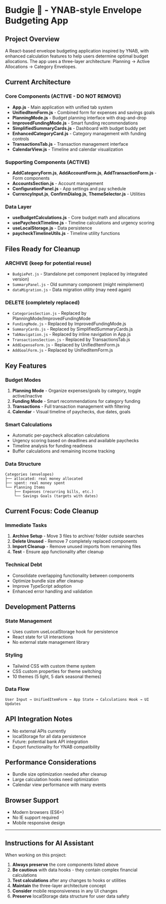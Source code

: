 # Budgie 🦜 - YNAB-style Envelope Budgeting App

## Project Overview
A React-based envelope budgeting application inspired by YNAB, with enhanced calculation features to help users determine optimal budget allocations. The app uses a three-layer architecture: Planning → Active Allocations → Category Envelopes.

## Current Architecture

### Core Components (ACTIVE - DO NOT REMOVE)
- **App.js** - Main application with unified tab system
- **UnifiedItemForm.js** - Combined form for expenses and savings goals
- **PlanningMode.js** - Budget planning interface with drag-and-drop
- **ImprovedFundingMode.js** - Smart funding recommendations
- **SimplifiedSummaryCards.js** - Dashboard with budget buddy pet
- **EnhancedCategoryCard.js** - Category management with funding controls
- **TransactionsTab.js** - Transaction management interface
- **CalendarView.js** - Timeline and calendar visualization

### Supporting Components (ACTIVE)
- **AddCategoryForm.js**, **AddAccountForm.js**, **AddTransactionForm.js** - Form components
- **AccountsSection.js** - Account management
- **ConfigurationPanel.js** - App settings and pay schedule
- **CurrencyInput.js**, **ConfirmDialog.js**, **ThemeSelector.js** - Utilities

### Data Layer
- **useBudgetCalculations.js** - Core budget math and allocations
- **usePaycheckTimeline.js** - Timeline calculations and urgency scoring
- **useLocalStorage.js** - Data persistence
- **paycheckTimelineUtils.js** - Timeline utility functions

## Files Ready for Cleanup

### ARCHIVE (keep for potential reuse)
- `BudgiePet.js` - Standalone pet component (replaced by integrated version)
- `SummaryPanel.js` - Old summary component (might reimplement)
- `dataMigration.js` - Data migration utility (may need again)

### DELETE (completely replaced)
- `CategoriesSection.js` - Replaced by PlanningMode/ImprovedFundingMode
- `FundingMode.js` - Replaced by ImprovedFundingMode.js
- `SummaryCards.js` - Replaced by SimplifiedSummaryCards.js
- `TabNavigation.js` - Replaced by inline navigation in App.js
- `TransactionsSection.js` - Replaced by TransactionsTab.js
- `AddExpenseForm.js` - Replaced by UnifiedItemForm.js
- `AddGoalForm.js` - Replaced by UnifiedItemForm.js

## Key Features

### Budget Modes
1. **Planning Mode** - Organize expenses/goals by category, toggle active/inactive
2. **Funding Mode** - Smart recommendations for category funding
3. **Transactions** - Full transaction management with filtering
4. **Calendar** - Visual timeline of paychecks, due dates, goals

### Smart Calculations
- Automatic per-paycheck allocation calculations
- Urgency scoring based on deadlines and available paychecks
- Timeline analysis for funding readiness
- Buffer calculations and remaining income tracking

### Data Structure
```
Categories (envelopes)
├── allocated: real money allocated
├── spent: real money spent
└── Planning Items
    ├── Expenses (recurring bills, etc.)
    └── Savings Goals (targets with dates)
```

## Current Focus: Code Cleanup

### Immediate Tasks
1. **Archive Setup** - Move 3 files to archive/ folder outside searches
2. **Delete Unused** - Remove 7 completely replaced components
3. **Import Cleanup** - Remove unused imports from remaining files
4. **Test** - Ensure app functionality after cleanup

### Technical Debt
- Consolidate overlapping functionality between components
- Optimize bundle size after cleanup
- Improve TypeScript adoption
- Enhanced error handling and validation

## Development Patterns

### State Management
- Uses custom useLocalStorage hook for persistence
- React state for UI interactions
- No external state management library

### Styling
- Tailwind CSS with custom theme system
- CSS custom properties for theme switching
- 10 themes (5 light, 5 dark seasonal themes)

### Data Flow
```
User Input → UnifiedItemForm → App State → Calculations Hook → UI Updates
```

## API Integration Notes
- No external APIs currently
- localStorage for all data persistence
- Future: potential bank API integration
- Export functionality for YNAB compatibility

## Performance Considerations
- Bundle size optimization needed after cleanup
- Large calculation hooks need optimization
- Calendar view performance with many events

## Browser Support
- Modern browsers (ES6+)
- No IE support required
- Mobile responsive design

---

## Instructions for AI Assistant

When working on this project:
1. **Always preserve** the core components listed above
2. **Be cautious** with data hooks - they contain complex financial calculations
3. **Test calculations** after any changes to hooks or utilities
4. **Maintain** the three-layer architecture concept
5. **Consider** mobile responsiveness in any UI changes
6. **Preserve** localStorage data structure for user data safety